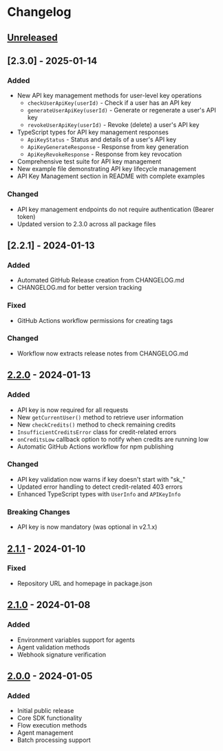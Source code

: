 # Changelog

## [Unreleased]

## [2.3.0] - 2025-01-14

### Added
- New API key management methods for user-level key operations
  - `checkUserApiKey(userId)` - Check if a user has an API key
  - `generateUserApiKey(userId)` - Generate or regenerate a user's API key
  - `revokeUserApiKey(userId)` - Revoke (delete) a user's API key
- TypeScript types for API key management responses
  - `ApiKeyStatus` - Status and details of a user's API key
  - `ApiKeyGenerateResponse` - Response from key generation
  - `ApiKeyRevokeResponse` - Response from key revocation
- Comprehensive test suite for API key management
- New example file demonstrating API key lifecycle management
- API Key Management section in README with complete examples

### Changed
- API key management endpoints do not require authentication (Bearer token)
- Updated version to 2.3.0 across all package files

## [2.2.1] - 2024-01-13

### Added
- Automated GitHub Release creation from CHANGELOG.md
- CHANGELOG.md for better version tracking

### Fixed
- GitHub Actions workflow permissions for creating tags

### Changed
- Workflow now extracts release notes from CHANGELOG.md

## [2.2.0] - 2024-01-13

### Added
- API key is now required for all requests
- New `getCurrentUser()` method to retrieve user information
- New `checkCredits()` method to check remaining credits
- `InsufficientCreditsError` class for credit-related errors
- `onCreditsLow` callback option to notify when credits are running low
- Automatic GitHub Actions workflow for npm publishing

### Changed
- API key validation now warns if key doesn't start with "sk_"
- Updated error handling to detect credit-related 403 errors
- Enhanced TypeScript types with `UserInfo` and `APIKeyInfo`

### Breaking Changes
- API key is now mandatory (was optional in v2.1.x)

## [2.1.1] - 2024-01-10

### Fixed
- Repository URL and homepage in package.json

## [2.1.0] - 2024-01-08

### Added
- Environment variables support for agents
- Agent validation methods
- Webhook signature verification

## [2.0.0] - 2024-01-05

### Added
- Initial public release
- Core SDK functionality
- Flow execution methods
- Agent management
- Batch processing support

[Unreleased]: https://github.com/Dataframe-Consulting/ai-spine-sdk-js/compare/v2.2.0...HEAD
[2.2.0]: https://github.com/Dataframe-Consulting/ai-spine-sdk-js/compare/v2.1.1...v2.2.0
[2.1.1]: https://github.com/Dataframe-Consulting/ai-spine-sdk-js/compare/v2.1.0...v2.1.1
[2.1.0]: https://github.com/Dataframe-Consulting/ai-spine-sdk-js/compare/v2.0.0...v2.1.0
[2.0.0]: https://github.com/Dataframe-Consulting/ai-spine-sdk-js/releases/tag/v2.0.0